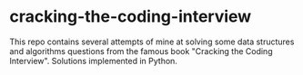 # cracking-the-coding-interview
This repo contains several attempts of mine at solving some data structures and algorithms questions from the famous book "Cracking the Coding Interview". Solutions implemented in Python.
